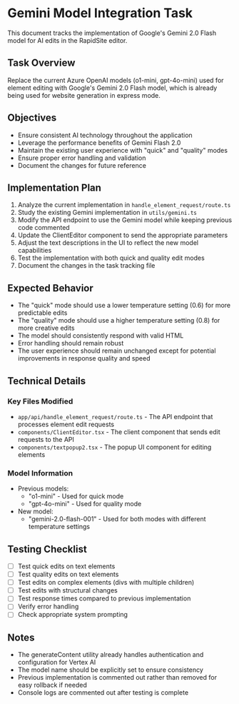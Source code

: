 # Gemini Model Integration Task

This document tracks the implementation of Google's Gemini 2.0 Flash model for AI edits in the RapidSite editor.

## Task Overview

Replace the current Azure OpenAI models (o1-mini, gpt-4o-mini) used for element editing with Google's Gemini 2.0 Flash model, which is already being used for website generation in express mode.

## Objectives

- Ensure consistent AI technology throughout the application
- Leverage the performance benefits of Gemini Flash 2.0
- Maintain the existing user experience with "quick" and "quality" modes
- Ensure proper error handling and validation
- Document the changes for future reference

## Implementation Plan

1. Analyze the current implementation in `handle_element_request/route.ts`
2. Study the existing Gemini implementation in `utils/gemini.ts`
3. Modify the API endpoint to use the Gemini model while keeping previous code commented
4. Update the ClientEditor component to send the appropriate parameters
5. Adjust the text descriptions in the UI to reflect the new model capabilities
6. Test the implementation with both quick and quality edit modes
7. Document the changes in the task tracking file

## Expected Behavior

- The "quick" mode should use a lower temperature setting (0.6) for more predictable edits
- The "quality" mode should use a higher temperature setting (0.8) for more creative edits
- The model should consistently respond with valid HTML
- Error handling should remain robust
- The user experience should remain unchanged except for potential improvements in response quality and speed

## Technical Details

### Key Files Modified

- `app/api/handle_element_request/route.ts` - The API endpoint that processes element edit requests
- `components/ClientEditor.tsx` - The client component that sends edit requests to the API
- `components/textpopup2.tsx` - The popup UI component for editing elements

### Model Information

- Previous models:
  - "o1-mini" - Used for quick mode
  - "gpt-4o-mini" - Used for quality mode
- New model:
  - "gemini-2.0-flash-001" - Used for both modes with different temperature settings

## Testing Checklist

- [ ] Test quick edits on text elements
- [ ] Test quality edits on text elements
- [ ] Test edits on complex elements (divs with multiple children)
- [ ] Test edits with structural changes
- [ ] Test response times compared to previous implementation
- [ ] Verify error handling
- [ ] Check appropriate system prompting

## Notes

- The generateContent utility already handles authentication and configuration for Vertex AI
- The model name should be explicitly set to ensure consistency
- Previous implementation is commented out rather than removed for easy rollback if needed
- Console logs are commented out after testing is complete
